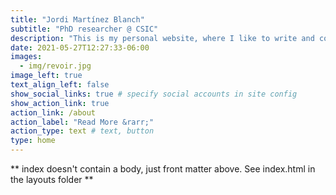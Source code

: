 ```yaml
---
title: "Jordi Martínez Blanch"
subtitle: "PhD researcher @ CSIC"
description: "This is my personal website, where I like to write and comment on several topics of my interest, mostly related to the physics of **phase transitions** and **climate change** and also on general topics on **enviromental data science**."
date: 2021-05-27T12:27:33-06:00
images:
  - img/revoir.jpg
image_left: true
text_align_left: false
show_social_links: true # specify social accounts in site config
show_action_link: true
action_link: /about
action_label: "Read More &rarr;"
action_type: text # text, button
type: home
---
```


** index doesn't contain a body, just front matter above.
See index.html in the layouts folder **
